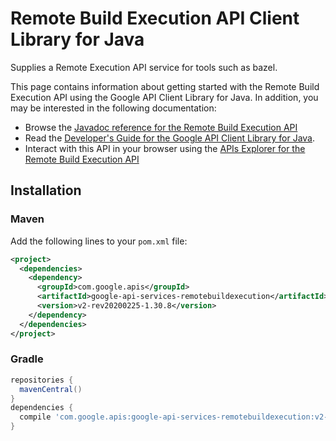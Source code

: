 # Remote Build Execution API Client Library for Java

Supplies a Remote Execution API service for tools such as bazel.

This page contains information about getting started with the Remote Build Execution API
using the Google API Client Library for Java. In addition, you may be interested
in the following documentation:

* Browse the [Javadoc reference for the Remote Build Execution API][javadoc]
* Read the [Developer's Guide for the Google API Client Library for Java][google-api-client].
* Interact with this API in your browser using the [APIs Explorer for the Remote Build Execution API][api-explorer]

## Installation

### Maven

Add the following lines to your `pom.xml` file:

```xml
<project>
  <dependencies>
    <dependency>
      <groupId>com.google.apis</groupId>
      <artifactId>google-api-services-remotebuildexecution</artifactId>
      <version>v2-rev20200225-1.30.8</version>
    </dependency>
  </dependencies>
</project>
```

### Gradle

```gradle
repositories {
  mavenCentral()
}
dependencies {
  compile 'com.google.apis:google-api-services-remotebuildexecution:v2-rev20200225-1.30.8'
}
```

[javadoc]: https://googleapis.dev/java/google-api-services-remotebuildexecution/latest/index.html
[google-api-client]: https://github.com/googleapis/google-api-java-client/
[api-explorer]: https://developers.google.com/apis-explorer/#p/remotebuildexecution/v1/
